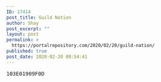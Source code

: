 ```yaml
---
ID: 17414
post_title: Guild Nation
author: Shay
post_excerpt: ""
layout: post
permalink: >
  https://portalrepository.com/2020/02/20/guild-nation/
published: true
post_date: 2020-02-20 00:54:41
---
```

<pre>103E01909F0D</pre>